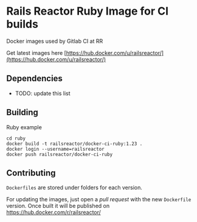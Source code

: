 # Rails Reactor Ruby Image for CI builds

Docker images used by Gitlab CI at RR

Get latest images here [https://hub.docker.com/u/railsreactor/](https://hub.docker.com/u/railsreactor/)

## Dependencies

* TODO: update this list

## Building

Ruby example

```
cd ruby
docker build -t railsreactor/docker-ci-ruby:1.23 .
docker login --username=railsreactor
docker push railsreactor/docker-ci-ruby
```

## Contributing

`Dockerfiles` are stored under folders for each version.

For updating the images, just open a _pull request_ with
the new `Dockerfile` version. Once built it will be 
published on https://hub.docker.com/r/railsreactor/
